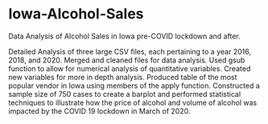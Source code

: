 # Iowa-Alcohol-Sales
Data Analysis of Alcohol Sales in Iowa pre-COVID lockdown and after.

Detailed Analysis of three large CSV files, each pertaining to a year 2016, 2018, and 2020.
  Merged and cleaned files for data analysis.
  Used gsub function to allow for numerical analysis of quantitative variables.
  Created new variables for more in depth analysis.
  Produced table of the most popular vendor in Iowa using members of the apply function.
  Constructed a sample size of 750 cases to create a barplot and performed statistical techniques to illustrate how the price of alcohol and volume of alcohol was impacted by the COVID 19 lockdown in March of 2020.  



